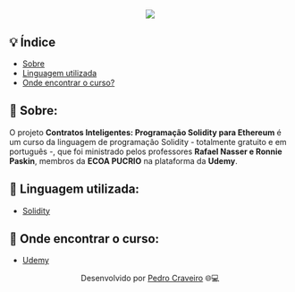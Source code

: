 <!-- Colocar uma logo no projeto -->
<!-- HTML -->
<h1 align="center">
    <img src="https://ik.imagekit.io/elankfmjpxmn/Design_sem_nome_owtJRgf7Y.gif?updatedAt=1639443153973"> <!-- URL da imagen -->
</h1>

## 💡 Índice

- [Sobre](#-sobre)
- [Linguagem utilizada](#-Linguagem-utilizada)
- [Onde encontrar o curso?](#-onde-encontrar-o-curso)

## 📑 Sobre: 

O projeto **Contratos Inteligentes: Programação Solidity para Ethereum** é um curso da linguagem de programação Solidity - totalmente gratuito e em português -, que foi ministrado pelos professores **Rafael Nasser e Ronnie Paskin**, membros da **ECOA PUCRIO** na plataforma da **Udemy**. 

## 📑 Linguagem utilizada:

- [Solidity](https://soliditylang.org/)

## 📑 Onde encontrar o curso:

- [Udemy](https://www.udemy.com/course/contratos-inteligentes/)

<p align="center">Desenvolvido por <a href ="https://www.linkedin.com/in/pecraveiro/">Pedro Craveiro</a> 🌐💻</p>
